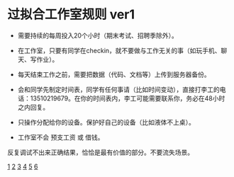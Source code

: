 # 过拟合工作室规则 ver1
  
* <span id="6">需要持续的每周投入20个小时（期末考试、招聘季除外）。</span>  
  
* <span id="1">在工作室，只要有同学在checkin，就不要做与工作无关的事（如玩手机、聊天、写作业）。</span>
    
* <span id="3">每天结束工作之前，需要把数据（代码、文档等）上传到服务器备份。</span>  
  
* <span id="4">会和同学先制定时间表，同学有任何事请（比如时间变动），直接打李工的电话：13510219679。在你的时间表内，李工可能需要联系你，务必在48小时之内回复。</span>  
  
* <span id="5">只操作分配给你的设备。保护好自己的设备（比如液体不上桌）。</span>  
  
* <span id="2">工作室不会 预支工资 或 借钱。</span> 

反复调试不出来正确结果，恰恰是最有价值的部分。不要流失场景。  
  
   
[1](#1)  [2](#2)  [3](#3)  [4](#4)  [5](#5)  [6](#6)
